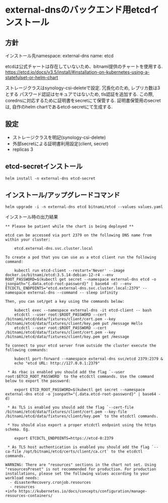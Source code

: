 # external-dnsのバックエンド用etcdインストール

## 方針
インストール先namespace: external-dns
name: etcd

etcdは公式チャートは存在していないため、bitnami提供のチャートを使用する.
https://etcd.io/docs/v3.5/install/#installation-on-kubernetes-using-a-statefulset-or-helm-chart

ストレージクラスはsynology-csi-deleteで設定. 
冗長化のため, レプリカ数は3とする
パスワード認証はセキュアではないため, tls認証を追加する. この際, corednsに対応するために証明書をsecretにて保管する.
証明書保管用のsecretは, 自作のhelm chartであるetcd-secretにて生成する.

## 設定
- ストレージクラスを明記(synology-csi-delete)
- 外部secretによる証明書利用設定(client, secret)
- replicas 3

## etcd-secretインストール
```
helm install -n external-dns etcd-secret
```

## インストール/アップグレードコマンド
```
helm upgrade -i -n external-dns etcd bitnami/etcd --values values.yaml
```

インストール時の出力結果
```
** Please be patient while the chart is being deployed **

etcd can be accessed via port 2379 on the following DNS name from within your cluster:

    etcd.external-dns.svc.cluster.local

To create a pod that you can use as a etcd client run the following command:

    kubectl run etcd-client --restart='Never' --image docker.io/bitnami/etcd:3.5.14-debian-12-r4 --env ROOT_PASSWORD=$(kubectl get secret --namespace external-dns etcd -o jsonpath="{.data.etcd-root-password}" | base64 -d) --env ETCDCTL_ENDPOINTS="etcd.external-dns.svc.cluster.local:2379" --namespace external-dns --command -- sleep infinity

Then, you can set/get a key using the commands below:

    kubectl exec --namespace external-dns -it etcd-client -- bash
    etcdctl --user root:$ROOT_PASSWORD --cert /bitnami/etcd/data/fixtures/client/cert.pem --key /bitnami/etcd/data/fixtures/client/key.pem put /message Hello
    etcdctl --user root:$ROOT_PASSWORD --cert /bitnami/etcd/data/fixtures/client/cert.pem --key /bitnami/etcd/data/fixtures/client/key.pem get /message

To connect to your etcd server from outside the cluster execute the following commands:

    kubectl port-forward --namespace external-dns svc/etcd 2379:2379 &
    echo "etcd URL: http://127.0.0.1:2379"

 * As rbac is enabled you should add the flag `--user root:$ETCD_ROOT_PASSWORD` to the etcdctl commands. Use the command below to export the password:

    export ETCD_ROOT_PASSWORD=$(kubectl get secret --namespace external-dns etcd -o jsonpath="{.data.etcd-root-password}" | base64 -d)

 * As TLS is enabled you should add the flag `--cert-file /bitnami/etcd/data/fixtures/client/cert.pem --key-file /bitnami/etcd/data/fixtures/client/key.pem` to the etcdctl commands.

 * You should also export a proper etcdctl endpoint using the https schema. Eg.

    export ETCDCTL_ENDPOINTS=https://etcd-0:2379

 * As TLS host authentication is enabled you should add the flag `--ca-file /opt/bitnami/etcd/certs/client/ca.crt` to the etcdctl commands.

WARNING: There are "resources" sections in the chart not set. Using "resourcesPreset" is not recommended for production. For production installations, please set the following values according to your workload needs:
  - disasterRecovery.cronjob.resources
  - resources
+info https://kubernetes.io/docs/concepts/configuration/manage-resources-containers/

```
